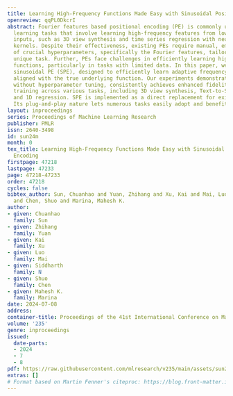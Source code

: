 ```yaml
---
title: Learning High-Frequency Functions Made Easy with Sinusoidal Positional Encoding
openreview: qqPL0DkcrI
abstract: Fourier features based positional encoding (PE) is commonly used in machine
  learning tasks that involve learning high-frequency features from low-dimensional
  inputs, such as 3D view synthesis and time series regression with neural tangent
  kernels. Despite their effectiveness, existing PEs require manual, empirical adjustment
  of crucial hyperparameters, specifically the Fourier features, tailored to each
  unique task. Further, PEs face challenges in efficiently learning high-frequency
  functions, particularly in tasks with limited data. In this paper, we introduce
  sinusoidal PE (SPE), designed to efficiently learn adaptive frequency features closely
  aligned with the true underlying function. Our experiments demonstrate that SPE,
  without hyperparameter tuning, consistently achieves enhanced fidelity and faster
  training across various tasks, including 3D view synthesis, Text-to-Speech generation,
  and 1D regression. SPE is implemented as a direct replacement for existing PEs.
  Its plug-and-play nature lets numerous tasks easily adopt and benefit from SPE.
layout: inproceedings
series: Proceedings of Machine Learning Research
publisher: PMLR
issn: 2640-3498
id: sun24m
month: 0
tex_title: Learning High-Frequency Functions Made Easy with Sinusoidal Positional
  Encoding
firstpage: 47218
lastpage: 47233
page: 47218-47233
order: 47218
cycles: false
bibtex_author: Sun, Chuanhao and Yuan, Zhihang and Xu, Kai and Mai, Luo and N, Siddharth
  and Chen, Shuo and Marina, Mahesh K.
author:
- given: Chuanhao
  family: Sun
- given: Zhihang
  family: Yuan
- given: Kai
  family: Xu
- given: Luo
  family: Mai
- given: Siddharth
  family: N
- given: Shuo
  family: Chen
- given: Mahesh K.
  family: Marina
date: 2024-07-08
address:
container-title: Proceedings of the 41st International Conference on Machine Learning
volume: '235'
genre: inproceedings
issued:
  date-parts:
  - 2024
  - 7
  - 8
pdf: https://raw.githubusercontent.com/mlresearch/v235/main/assets/sun24m/sun24m.pdf
extras: []
# Format based on Martin Fenner's citeproc: https://blog.front-matter.io/posts/citeproc-yaml-for-bibliographies/
---
```

